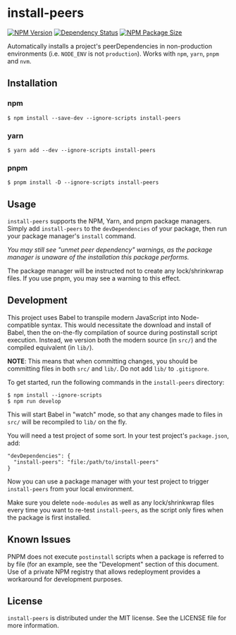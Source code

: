 # install-peers

  [![NPM Version][npm-image]][npm-url]
  [![Dependency Status][dependencies-image]][dependencies-url]
  [![NPM Package Size][size-image]][size-url]

Automatically installs a project's peerDependencies in non-production environments (i.e. `NODE_ENV` is not `production`). Works with `npm`, `yarn`, `pnpm` and `nvm`.

## Installation

### npm

```
$ npm install --save-dev --ignore-scripts install-peers
```

### yarn

```
$ yarn add --dev --ignore-scripts install-peers
```

### pnpm
```
$ pnpm install -D --ignore-scripts install-peers
```

## Usage

`install-peers` supports the NPM, Yarn, and pnpm package managers.
Simply add `install-peers` to the `devDependencies` of your package, then run your package manager's `install` command.

_You may still see "unmet peer dependency" warnings, as the package manager is unaware of the installation this package performs._

The package manager will be instructed not to create any lock/shrinkwrap files. If you use pnpm, you may see a warning to this effect.

## Development

This project uses Babel to transpile modern JavaScript into Node-compatible syntax. This would necessitate the download
and install of Babel, then the on-the-fly compilation of source during postinstall script execution. Instead, we version
both the modern source (in `src/`) and the compiled equivalent (in `lib/`).

__NOTE__: This means that when committing changes, you should be committing files in both `src/` and `lib/`. Do not add `lib/` to `.gitignore`.

To get started, run the following commands in the `install-peers` directory:

```
$ npm install --ignore-scripts
$ npm run develop
```

This will start Babel in "watch" mode, so that any changes made to files in `src/` will be recompiled to `lib/` on the fly.

You will need a test project of some sort. In your test project's `package.json`, add:

```
"devDependencies": {
  "install-peers": "file:/path/to/install-peers"
}
```

Now you can use a package manager with your test project to trigger `install-peers` from your local environment.

Make sure you delete `node-modules` as well as any lock/shrinkwrap files every time you want to re-test `install-peers`, as the script only fires when the package is first installed.

## Known Issues

PNPM does not execute `postinstall` scripts when a package is referred to by file (for an example, see the "Development"
section of this document. Use of a private NPM registry that allows redeployment provides a workaround for development purposes.

## License

`install-peers` is distributed under the MIT license. See the LICENSE file for more information.

[npm-image]: https://img.shields.io/npm/v/install-peers.svg
[npm-url]: https://npmjs.org/package/install-peers
[dependencies-image]: https://img.shields.io/david/alexindigo/install-peers.svg
[dependencies-url]: https://david-dm.org/alexindigo/install-peers
[size-image]: https://img.shields.io/bundlephobia/minzip/install-peers.svg
[size-url]: https://bundlephobia.com/result?p=install-peers
